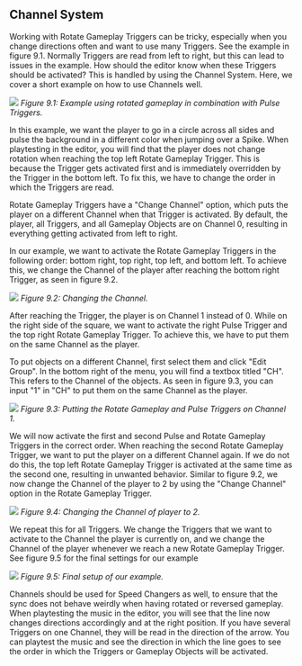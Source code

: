 ## Channel System
Working with Rotate Gameplay Triggers can be tricky, especially when you change directions often and want to use many Triggers. See the example in figure 9.1. Normally Triggers are read from left to right, but this can lead to issues in the example. How should the editor know when these Triggers should be activated? This is handled by using the Channel System. Here, we cover a short example on how to use Channels well.

![](https://guia.editorgd.xyz/assets/img/figures/173.png)
*Figure 9.1: Example using rotated gameplay in combination with Pulse Triggers.*<br>

In this example, we want the player to go in a circle across all sides and pulse the background in a different color when jumping over a Spike. When playtesting in the editor, you will find that the player does not change rotation when reaching the top left Rotate Gameplay Trigger. This is because the Trigger gets activated first and is immediately overridden by the Trigger in the bottom left. To fix this, we have to change the order in which the Triggers are read.

Rotate Gameplay Triggers have a "Change Channel" option, which puts the player on a different Channel when that Trigger is activated. By default, the player, all Triggers, and all Gameplay Objects are on Channel 0, resulting in everything getting activated from left to right.

In our example, we want to activate the Rotate Gameplay Triggers in the following order: bottom right, top right, top left, and bottom left. To achieve this, we change the Channel of the player after reaching the bottom right Trigger, as seen in figure 9.2.

![](https://guia.editorgd.xyz/assets/img/figures/174.png)
*Figure 9.2: Changing the Channel.*<br>

After reaching the Trigger, the player is on Channel 1 instead of 0. While on the right side of the square, we want to activate the right Pulse Trigger and the top right Rotate Gameplay Trigger. To achieve this, we have to put them on the same Channel as the player.

To put objects on a different Channel, first select them and click "Edit Group". In the bottom right of the menu, you will find a textbox titled "CH". This refers to the Channel of the objects. As seen in figure 9.3, you can input "1" in "CH" to put them on the same Channel as the player.

![](https://guia.editorgd.xyz/assets/img/figures/175.png)
*Figure 9.3: Putting the Rotate Gameplay and Pulse Triggers on Channel 1.*<br>

We will now activate the first and second Pulse and Rotate Gameplay Triggers in the correct order. When reaching the second Rotate Gameplay Trigger, we want to put the player on a different Channel again. If we do not do this, the top left Rotate Gameplay Trigger is activated at the same time as the second one, resulting in unwanted behavior. Similar to figure 9.2, we now change the Channel of the player to 2 by using the "Change Channel" option in the Rotate Gameplay Trigger.

![](https://guia.editorgd.xyz/assets/img/figures/176.png)
*Figure 9.4: Changing the Channel of player to 2.*<br>

We repeat this for all Triggers. We change the Triggers that we want to activate to the Channel the player is currently on, and we change the Channel of the player whenever we reach a new Rotate Gameplay Trigger. See figure 9.5 for the final settings for our example

![](https://guia.editorgd.xyz/assets/img/figures/177.png)
*Figure 9.5: Final setup of our example.*<br>

Channels should be used for Speed Changers as well, to ensure that the sync does not behave weirdly when having rotated or reversed gameplay. When playtesting the music in the editor, you will see that the line now changes directions accordingly and at the right position. If you have several Triggers on one Channel, they will be read in the direction of the arrow. You can playtest the music and see the direction in which the line goes to see the order in which the Triggers or Gameplay Objects will be activated.